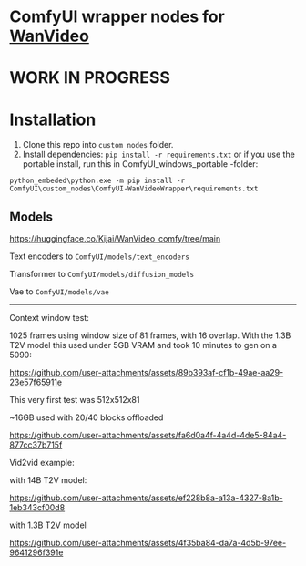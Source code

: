 # ComfyUI wrapper nodes for [WanVideo](https://github.com/Wan-Video/Wan2.1)

# WORK IN PROGRESS

# Installation
1. Clone this repo into `custom_nodes` folder.
2. Install dependencies: `pip install -r requirements.txt`
   or if you use the portable install, run this in ComfyUI_windows_portable -folder:

  `python_embeded\python.exe -m pip install -r ComfyUI\custom_nodes\ComfyUI-WanVideoWrapper\requirements.txt`

## Models

https://huggingface.co/Kijai/WanVideo_comfy/tree/main

Text encoders to `ComfyUI/models/text_encoders`

Transformer to `ComfyUI/models/diffusion_models`

Vae to `ComfyUI/models/vae`

---

Context window test:

1025 frames using window size of 81 frames, with 16 overlap. With the 1.3B T2V model this used under 5GB VRAM and took 10 minutes to gen on a 5090:

https://github.com/user-attachments/assets/89b393af-cf1b-49ae-aa29-23e57f65911e




This very first test was 512x512x81

~16GB used with 20/40 blocks offloaded

https://github.com/user-attachments/assets/fa6d0a4f-4a4d-4de5-84a4-877cc37b715f

Vid2vid example:


with 14B T2V model:

https://github.com/user-attachments/assets/ef228b8a-a13a-4327-8a1b-1eb343cf00d8

with 1.3B T2V model

https://github.com/user-attachments/assets/4f35ba84-da7a-4d5b-97ee-9641296f391e



